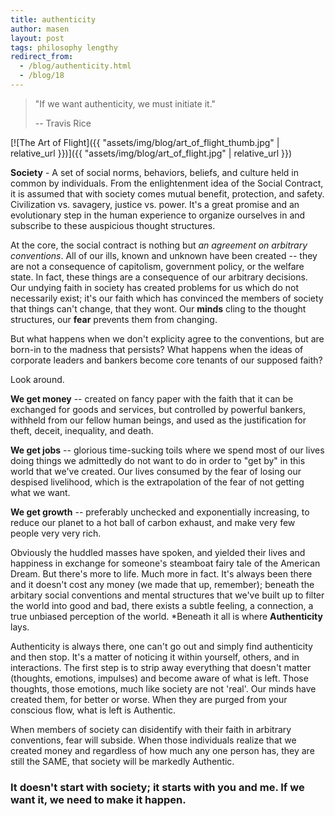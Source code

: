 ```yaml
---
title: authenticity
author: masen
layout: post
tags: philosophy lengthy
redirect_from:
  - /blog/authenticity.html
  - /blog/18
---
```


> "If we want authenticity, we must initiate it."
>
> -- Travis Rice

<span class="image right">[![The Art of Flight]({{ "assets/img/blog/art_of_flight_thumb.jpg" | relative_url }})]({{ "assets/img/blog/art_of_flight.jpg" | relative_url }})</span>

**Society** - A set of social norms, behaviors, beliefs, and culture
held in common by individuals. From the enlightenment idea of the Social
Contract, it is assumed that with society comes mutual benefit,
protection, and safety. Civilization vs. savagery, justice vs. power.
It\'s a great promise and an evolutionary step in the human experience
to organize ourselves in and subscribe to these auspicious thought
structures.

At the core, the social contract is nothing but *an agreement on
arbitrary conventions*. All of our ills, known and unknown have been
created \-- they are not a consequence of capitolism, government policy,
or the welfare state. In fact, these things are a consequence of our
arbitrary decisions. Our undying faith in society has created problems
for us which do not necessarily exist; it\'s our faith which has
convinced the members of society that things can\'t change, that they
wont. Our **minds** cling to the thought structures, our **fear**
prevents them from changing.

But what happens when we don\'t explicity agree to the conventions, but
are born-in to the madness that persists? What happens when the ideas of
corporate leaders and bankers become core tenants of our supposed faith?

Look around.

**We get money** \-- created on fancy paper with the faith that it can
be exchanged for goods and services, but controlled by powerful bankers,
withheld from our fellow human beings, and used as the justification for
theft, deceit, inequality, and death.

**We get jobs** \-- glorious time-sucking toils where we spend most of
our lives doing things we admittedly do not want to do in order to \"get
by\" in this world that we\'ve created. Our lives consumed by the fear
of losing our despised livelihood, which is the extrapolation of the
fear of not getting what we want.

**We get growth** \-- preferably unchecked and exponentially increasing,
to reduce our planet to a hot ball of carbon exhaust, and make very few
people very very rich.

Obviously the huddled masses have spoken, and yielded their lives and
happiness in exchange for someone\'s steamboat fairy tale of the
American Dream. But there\'s more to life. Much more in fact. It\'s
always been there and it doesn\'t cost any money (we made that up,
remember); beneath the arbitary social conventions and mental structures
that we\'ve built up to filter the world into good and bad, there exists
a subtle feeling, a connection, a true unbiased perception of the world.
*Beneath it all is where **Authenticity** lays.

Authenticity is always there, one can\'t go out and simply find
authenticity and then stop. It\'s a matter of noticing it within
yourself, others, and in interactions. The first step is to strip away
everything that doesn\'t matter (thoughts, emotions, impulses) and
become aware of what is left. Those thoughts, those emotions, much like
society are not \'real\'. Our minds have created them, for better or
worse. When they are purged from your conscious flow, what is left is
Authentic.

When members of society can disidentify with their faith in arbitrary
conventions, fear will subside. When those individuals realize that we
created money and regardless of how much any one person has, they are
still the SAME, that society will be markedly Authentic.

### It doesn\'t start with society; it starts with you and me. If we want it, we need to make it happen.
